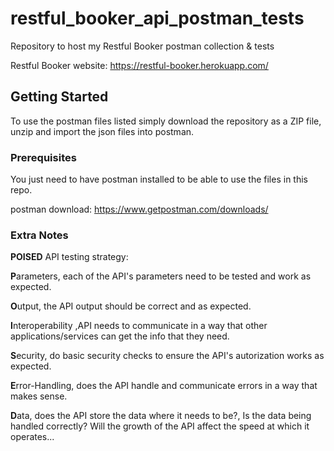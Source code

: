 # restful_booker_api_postman_tests

Repository to host my Restful Booker postman collection &amp; tests

Restful Booker website: https://restful-booker.herokuapp.com/

## Getting Started

To use the postman files listed simply download the repository as a ZIP file, unzip and import the json files into postman.

### Prerequisites

You just need to have postman installed to be able to use the files in this repo.

postman download: https://www.getpostman.com/downloads/


### Extra Notes

**POISED** API testing strategy:

**P**arameters, each of the API's parameters need to be tested and work as expected.

**O**utput, the API output should be correct and as expected.

**I**nteroperability ,API needs to communicate in a way that other applications/services can get the info that they need.

**S**ecurity, do basic security checks to ensure the API's autorization works as expected.

**E**rror-Handling, does the API handle and communicate errors in a way that makes sense.

**D**ata, does the API store the data where it needs to be?, Is the data being handled correctly? Will the growth of the API affect the speed at which it operates...